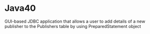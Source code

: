 # Java40
GUI-based JDBC application that allows a user to add details of a new publisher to the Publishers table by using PreparedStatement object
